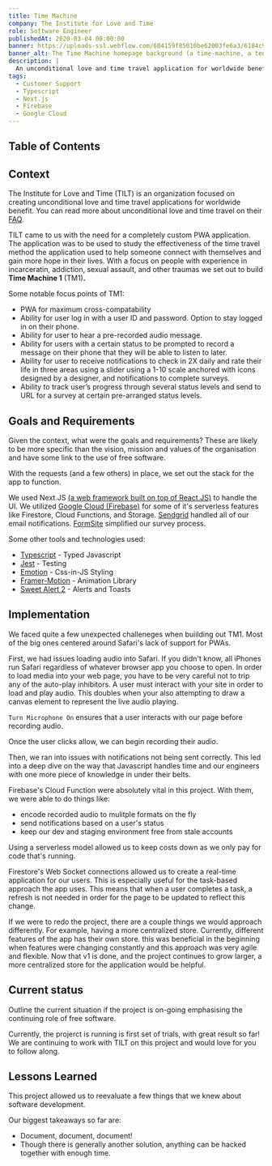 ```yaml
---
title: Time Machine
company: The Institute for Love and Time
role: Software Engineer
publishedAt: 2020-03-04 00:00:00
banner: https://uploads-ssl.webflow.com/604159f85010be62003fe6a3/6184c9afa5a864ca119837d3_Mocks%402x.png
banner_alt: The Time Machine homepage background (a time-machine, a tent and campfire, and a garden) sit along a narrow river) on a laptop and mobile devices
description: |
  An unconditional love and time travel application for worldwide benefit.
tags:
  - Customer Support
  - Typescript
  - Next.js
  - Firebase
  - Google Cloud
---
```


## Table of Contents

## Context

The Institute for Love and Time (TILT) is an organization focused on creating unconditional love and time travel applications for worldwide benefit. You can read more about unconditional love and time travel on their [FAQ](https://www.loveandtime.org/faq).

TILT came to us with the need for a completely custom PWA application. The application was to be used to study the effectiveness of the time travel method the application used to help someone connect with themselves and gain more hope in their lives. With a focus on people with experience in incarceratin, addiction, sexual assault, and other traumas we set out to build **Time Machine 1** (TM1)**.**

Some notable focus points of TM1:

- PWA for maximum cross-compatability
- Ability for user log in with a user ID and password. Option to stay logged in on their phone.
- Ability for user to hear a pre-recorded audio message.
- Ability for users with a certain status to be prompted to record a message on their phone that they will be able to listen to later.
- Ability for user to receive notifications to check in 2X daily and rate their life in three areas using a slider using a 1-10 scale anchored with icons designed by a designer, and notifications to complete surveys.
- Ability to track user’s progress through several status levels and send to URL for a survey at certain pre-arranged status levels.

## Goals and Requirements

Given the context, what were the goals and requirements? These are likely to be more specific than the vision, mission and values of the organisation and have some link to the use of free software.

With the requests (and a few others) in place, we set out the stack for the app to function.

We used Next.JS [(a web framework built on top of React.JS)](http://nextjs.org) to handle the UI. We utilized [Google Cloud (Firebase)](https://firebase.google.com/) for some of it's serverless features like Firestore, Cloud Functions, and Storage. [Sendgrid](https://sendgrid.com) handled all of our email notifications. [FormSite](https://www.formsite.com/) simplified our survey process.

Some other tools and technologies used:

- [Typescript](https://www.typescriptlang.org/) - Typed Javascript
- [Jest](https://jestjs.io/) - Testing
- [Emotion](http://emotion.sh) - Css-in-JS Styling
- [Framer-Motion](https://www.framer.com/motion/) - Animation Library
- [Sweet Alert 2](https://sweetalert2.github.io/) - Alerts and Toasts

## Implementation

We faced quite a few unexpected challeneges when buiilding out TM1. Most of the big ones centered around Safari's lack of support for PWAs.

First, we had issues loading audio into Safari. If you didn't know, all iPhones run Safari regardless of whatever browser app you choose to open. In order to load media into your web page, you have to be very careful not to trip any of the auto-play inhibitors. A user must interact with your site in order to load and play audio. This doubles when your also attempting to draw a canvas element to represent the live audio playing.

`Turn Microphone On` ensures that a user interacts with our page before recording audio.

Once the user clicks allow, we can begin recording their audio.

Then, we ran into issues with notifications not being sent correctly. This led into a deep dive on the way that Javascript handles time and our engineers with one more piece of knowledge in under their belts.

Firebase's Cloud Function were absolutely vital in this project. With them, we were able to do things like:

- encode recorded audio to mulitple formats on the fly
- send notifications based on a user's status
- keep our dev and staging environment free from stale accounts

Using a serverless model allowed us to keep costs down as we only pay for code that's running.

Firestore's Web Socket connections allowed us to create a real-time application for our users. This is especially useful for the task-based approach the app uses. This means that when a user completes a task, a refresh is not needed in order for the page to be updated to reflect this change.

If we were to redo the project, there are a couple things we would approach differently. For example, having a more centralized store. Currently, different features of the app has their own store. this was beneficial in the beginning when features were changing constantly and this approach was very agile and flexible. Now that v1 is done, and the project continues to grow larger, a more centralized store for the application would be helpful.

## Current status

Outline the current situation if the project is on-going emphasising the continuing role of free software.

Currently, the projerct is running is first set of trials, with great result so far! We are continuing to work with TILT on this project and would love for you to follow along.

## Lessons Learned

This project allowed us to reevaluate a few things that we knew about software development.

Our biggest takeaways so far are:

- Document, document, document!
- Though there is generally another solution, anything can be hacked together with enough time.
